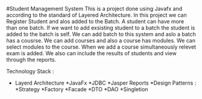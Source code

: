 #Student Management System 
This is a project done using Javafx and according to the standard of Layered Architecture. In this project we can Register Student and alos added to the Batch. A student can have  more than one batch. If we want to add exsisting student to a batch the student is added to the batch is self. We can add batch to this system and aslo a batch has a cousrse. We can add courses and also a course has modules. We can select modules to the course. When we add a course simultaneously relevet exam is added. We also can include the results of students and view through the reports.

Technology Stack : 

 * Layerd Architecture
 *JavaFx
 *JDBC
 *Jasper Reports
 *Design Patterns : 
	*Strategy
	*Factory
	*Facade
	*DTO
	*DAO
	*Singletion

